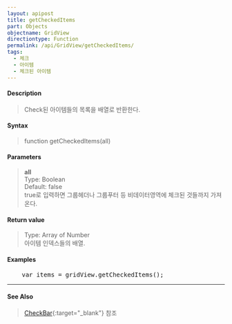 ```yaml
---
layout: apipost
title: getCheckedItems
part: Objects
objectname: GridView
directiontype: Function
permalink: /api/GridView/getCheckedItems/
tags: 
  - 체크
  - 아이템
  - 체크된 아이템
---
```



#### Description

> Check된 아이템들의 목록을 배열로 반환한다.

#### Syntax

> function getCheckedItems(all)

#### Parameters

> **all**  
> Type: Boolean  
> Default: false  
> true로 입력하면 그룹헤더나 그룹푸터 등 비데이터영역에 체크된 것들까지 가져온다.  

#### Return value

> Type: Array of Number  
> 아이템 인덱스들의 배열.

#### Examples 

<pre class="prettyprint">
    var items = gridView.getCheckedItems();
</pre>

---

#### See Also

> [CheckBar](http://demo.realgrid.com/Demo/CheckBar){:target="_blank"} 참조